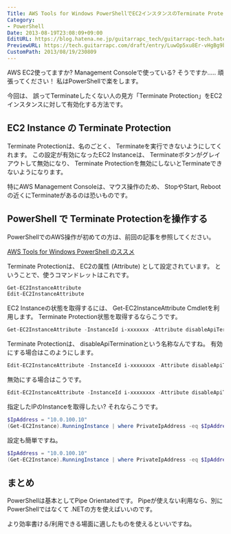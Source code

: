 ```yaml
---
Title: AWS Tools for Windows PowerShellでEC2インスタンスのTerminate Protectionを操作する
Category:
- PowerShell
Date: 2013-08-19T23:08:09+09:00
EditURL: https://blog.hatena.ne.jp/guitarrapc_tech/guitarrapc-tech.hatenablog.com/atom/entry/6802418398340960073
PreviewURL: https://tech.guitarrapc.com/draft/entry/LuwOp5xu8Er-vHgBg9b8Jyb48Us
CustomPath: 2013/08/19/230809
---
```


<!--
Date: 2013-08-19T23:08:09+09:00
URL: https://tech.guitarrapc.com/entry/2013/08/19/230809
-->

AWS EC2使ってますか?
Management Consoleで使っている? そうですか..... 頑張ってください！
私はPowerShellで楽をします。

今回は、 誤ってTerminateしたくない人の見方「Terminate Protection」をEC2インスタンスに対して有効化する方法です。



## EC2 Instance の Terminate Protection
Terminate Protectionは、名のごとく、 Terminateを実行できないようにしてくれます。
この設定が有効になったEC2 Instanceは、 Terminateボタンがグレイアウトして無効になり、 Terminate Protectionを無効にしないとTerminateできないようになります。

特にAWS Management Consoleは、マウス操作のため、 StopやStart, Rebootの近くにTerminateがあるのは恐いものです。

## PowerShell で Terminate Protectionを操作する
PowerShellでのAWS操作が初めての方は、前回の記事を参照してください。

[AWS Tools for Windows PowerShell のススメ](http://guitarrapc.wordpress.com/2013/07/20/aws-tools-for-windows-powershell-%e3%81%ae%e3%82%b9%e3%82%b9%e3%83%a1/)

Terminate Protectionは、 EC2の属性 (Attribute) として設定されています。
ということで、使うコマンドレットはこれです。

```ps1
Get-EC2InstanceAttribute
Edit-EC2InstanceAttribute
```


EC2 Instanceの状態を取得するには、 Get-EC2InstanceAttribute Cmdletを利用します。
Terminate Protection状態を取得するならこうです。

```ps1
Get-EC2InstanceAttribute -InstanceId i-xxxxxxx -Attribute disableApiTermination
```


Terminate Protectionは、 disableApiTerminationという名称なんですね。
有効にする場合はこのようにします。

```ps1
Edit-EC2InstanceAttribute -InstanceId i-xxxxxxxx -Attribute disableApiTermination -Value $true
```


無効にする場合はこうです。

```ps1
Edit-EC2InstanceAttribute -InstanceId i-xxxxxxxx -Attribute disableApiTermination -Value $false
```


指定したIPのInstanceを取得したい? それならこうです。

```ps1
$IpAddress = "10.0.100.10"
(Get-EC2Instance).RunningInstance | where PrivateIpAddress -eq $IpAddress | Get-EC2InstanceAttribute -Attribute disableApiTermination
```


設定も簡単ですね。

```ps1
$IpAddress = "10.0.100.10"
(Get-EC2Instance).RunningInstance | where PrivateIpAddress -eq $IpAddress | Edit-EC2InstanceAttribute -Attribute disableApiTermination -Value $false
```


## まとめ
PowerShellは基本としてPipe Orientatedです。
Pipeが使えない利用なら、別にPowerShellではなくて .NETの方を使えばいいのです。

より効率書ける/利用できる場面に適したものを使えるといいですね。
